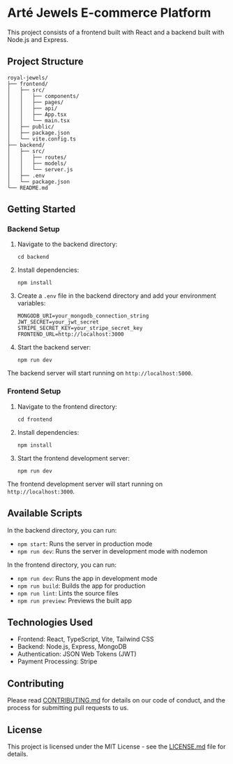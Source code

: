 # Arté Jewels E-commerce Platform

This project consists of a frontend built with React and a backend built with Node.js and Express.

## Project Structure

```
royal-jewels/
├── frontend/
│   ├── src/
│   │   ├── components/
│   │   ├── pages/
│   │   ├── api/
│   │   ├── App.tsx
│   │   └── main.tsx
│   ├── public/
│   ├── package.json
│   └── vite.config.ts
├── backend/
│   ├── src/
│   │   ├── routes/
│   │   ├── models/
│   │   └── server.js
│   ├── .env
│   └── package.json
└── README.md
```

## Getting Started

### Backend Setup

1. Navigate to the backend directory:

   ```
   cd backend
   ```

2. Install dependencies:

   ```
   npm install
   ```

3. Create a `.env` file in the backend directory and add your environment variables:

   ```
   MONGODB_URI=your_mongodb_connection_string
   JWT_SECRET=your_jwt_secret
   STRIPE_SECRET_KEY=your_stripe_secret_key
   FRONTEND_URL=http://localhost:3000
   ```

4. Start the backend server:
   ```
   npm run dev
   ```

The backend server will start running on `http://localhost:5000`.

### Frontend Setup

1. Navigate to the frontend directory:

   ```
   cd frontend
   ```

2. Install dependencies:

   ```
   npm install
   ```

3. Start the frontend development server:
   ```
   npm run dev
   ```

The frontend development server will start running on `http://localhost:3000`.

## Available Scripts

In the backend directory, you can run:

- `npm start`: Runs the server in production mode
- `npm run dev`: Runs the server in development mode with nodemon

In the frontend directory, you can run:

- `npm run dev`: Runs the app in development mode
- `npm run build`: Builds the app for production
- `npm run lint`: Lints the source files
- `npm run preview`: Previews the built app

## Technologies Used

- Frontend: React, TypeScript, Vite, Tailwind CSS
- Backend: Node.js, Express, MongoDB
- Authentication: JSON Web Tokens (JWT)
- Payment Processing: Stripe

## Contributing

Please read [CONTRIBUTING.md](CONTRIBUTING.md) for details on our code of conduct, and the process for submitting pull requests to us.

## License

This project is licensed under the MIT License - see the [LICENSE.md](LICENSE.md) file for details.
